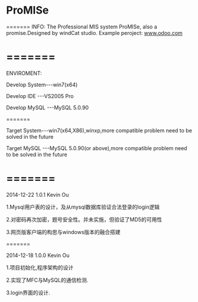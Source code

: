 ﻿ProMISe
=======
=======
INFO:
The Professional MIS system ProMISe, also a promise.Designed by windCat studio.
Example peroject: www.odoo.com

=======
=======
ENVIROMENT:

Develop System---win7(x64)

Develop IDE   ---VS2005 Pro

Develop MySQL ---MySQL 5.0.90

=======

Target System---win7(x64,X86),winxp,more compatible problem need to be solved in the future

Target MySQL ---MySQL 5.0.90(or above),more compatible problem need to be solved in the future

=======
=======


2014-12-22 1.0.1 Kevin Ou

1.Mysql用户表的设计，及从mysql数据库验证合法登录的login逻辑

2.对密码再次加密，题号安全性。并未实施，但验证了MD5的可用性

3.网页版客户端的构思与windows版本的融合搭建

=======

2014-12-18 1.0.0 Kevin Ou

1.项目初始化,程序架构的设计
  
2.实现了MFC与MySQL的通信检测.

3.login界面的设计.

